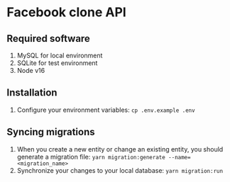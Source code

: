 # Facebook clone API

## Required software

1. MySQL for local environment
2. SQLite for test environment
3. Node v16

## Installation

1. Configure your environment variables: `cp .env.example .env`

## Syncing migrations

1. When you create a new entity or change an existing entity, you should generate a migration file: `yarn migration:generate --name=<migration_name>`
2. Synchronize your changes to your local database: `yarn migration:run`
